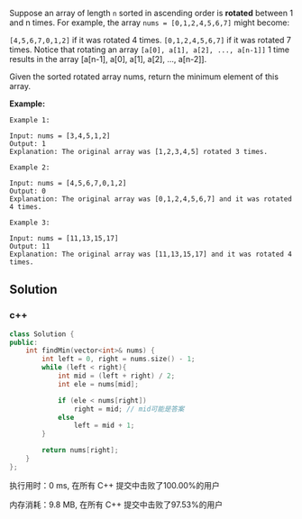 Suppose an array of length `n` sorted in ascending order is **rotated** between 1 and n times. For example, the array `nums = [0,1,2,4,5,6,7]` might become:

`[4,5,6,7,0,1,2]` if it was rotated 4 times.
`[0,1,2,4,5,6,7]` if it was rotated 7 times.
Notice that rotating an array `[a[0], a[1], a[2], ..., a[n-1]]` 1 time results in the array [a[n-1], a[0], a[1], a[2], ..., a[n-2]].

Given the sorted rotated array nums, return the minimum element of this array.



 **Example:**

```
Example 1:

Input: nums = [3,4,5,1,2]
Output: 1
Explanation: The original array was [1,2,3,4,5] rotated 3 times.

Example 2:

Input: nums = [4,5,6,7,0,1,2]
Output: 0
Explanation: The original array was [0,1,2,4,5,6,7] and it was rotated 4 times.

Example 3:

Input: nums = [11,13,15,17]
Output: 11
Explanation: The original array was [11,13,15,17] and it was rotated 4 times. 
```

## Solution
### c++

```c++
class Solution {
public:
    int findMin(vector<int>& nums) {
        int left = 0, right = nums.size() - 1;
        while (left < right){
            int mid = (left + right) / 2;
            int ele = nums[mid];

            if (ele < nums[right])
                right = mid; // mid可能是答案
            else
                left = mid + 1;
        }

        return nums[right];
    }
};
```

执行用时：0 ms, 在所有 C++ 提交中击败了100.00%的用户

内存消耗：9.8 MB, 在所有 C++ 提交中击败了97.53%的用户
